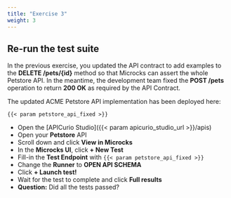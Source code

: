 ```yaml
---
title: "Exercise 3"
weight: 3
---
```


## Re-run the test suite

In the previous exercise, you updated the API contract to add examples to the **DELETE /pets/{id}** method so that Microcks can assert the whole Petstore API.
In the meantime, the development team fixed the **POST /pets** operation to return **200 OK** as required by the API Contract.

The updated ACME Petstore API implementation has been deployed here:

```raw
{{< param petstore_api_fixed >}}
```

- Open the [APICurio Studio]({{< param apicurio_studio_url >}}/apis)
- Open your **Petstore** API
- Scroll down and click **View in Microcks**
- In the **Microcks UI**, click **+ New Test**
- Fill-in the **Test Endpoint** with `{{< param petstore_api_fixed >}}`
- Change the **Runner** to **OPEN API SCHEMA**
- Click **+ Launch test!**
- Wait for the test to complete and click **Full results**
- **Question:** Did all the tests passed?
